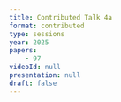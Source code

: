 ```yaml
---
title: Contributed Talk 4a
format: contributed
type: sessions
year: 2025
papers:
    - 97
videoId: null
presentation: null
draft: false
---
```

